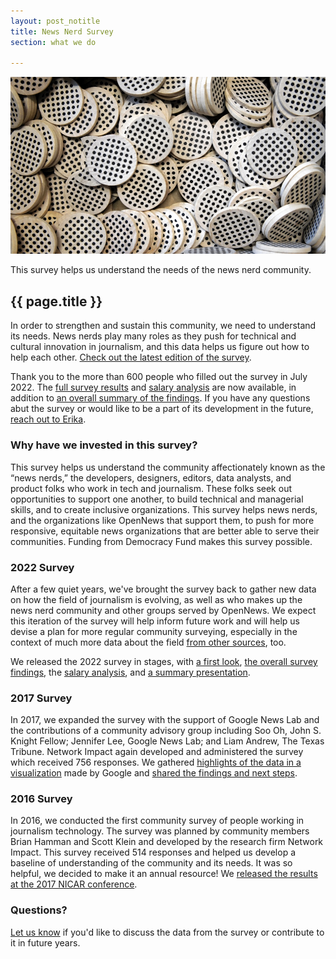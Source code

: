 ```yaml
---
layout: post_notitle
title: News Nerd Survey
section: what we do

---
```


<img src="/media/img/survey-page.jpg" class="topline" alt="a pile of OpenNews wooden coins">
<p class="caption">This survey helps us understand the needs of the news nerd community.</p>
<h2>{{ page.title }}</h2>
<p class="bodybig">In order to strengthen and sustain this community, we need to understand its needs. News nerds play many roles as they push for technical and cultural innovation in journalism, and this data helps us figure out how to help each other. <a href="https://source.opennews.org/articles/2022-news-nerd-survey-overall-findings/">Check out the latest edition of the survey</a>.</p> 

Thank you to the more than 600 people who filled out the survey in July 2022. The [full survey results](https://source.opennews.org/articles/2022-news-nerd-survey-overall-findings/) and [salary analysis](https://source.opennews.org/articles/how-newsrooms-pay-journalist-coders-2023) are now available, in addition to [an overall summary of the findings](https://docs.google.com/presentation/d/1lSRUtBnXm4kxJmYYcVTr_7C29MveVABL/edit#slide=id.g132ab649599_0_334). If you have any questions abut the survey or would like to be a part of its development in the future, [reach out to Erika](mailto:erika@opennews.org).

### Why have we invested in this survey?
This survey helps us understand the community affectionately known as the “news nerds,” the developers, designers, editors, data analysts, and product folks who work in tech and journalism. These folks seek out opportunities to support one another, to build technical and managerial skills, and to create inclusive organizations. This survey helps news nerds, and the organizations like OpenNews that support them, to push for more responsive, equitable news organizations that are better able to serve their communities. Funding from Democracy Fund makes this survey possible.

### 2022 Survey 
After a few quiet years, we've brought the survey back to gather new data on how the field of journalism is evolving, as well as who makes up the news nerd community and other groups served by OpenNews. We expect this iteration of the survey will help inform future work and will help us devise a plan for more regular community surveying, especially in the context of much more data about the field [from other sources](https://datajournalism.com/survey/2022/), too.

We released the 2022 survey in stages, with [a first look](/blog/survey-first-look/), [the overall survey findings](https://source.opennews.org/articles/2022-news-nerd-survey-overall-findings/), the [salary analysis](https://source.opennews.org/articles/how-newsrooms-pay-journalist-coders-2023), and [a summary presentation](https://docs.google.com/presentation/d/1lSRUtBnXm4kxJmYYcVTr_7C29MveVABL/edit#slide=id.g132ab649599_0_334).


### 2017 Survey
In 2017, we expanded the survey with the support of Google News Lab and the contributions of a community advisory group including Soo Oh, John S. Knight Fellow; Jennifer Lee, Google News Lab; and Liam Andrew, The Texas Tribune. Network Impact again developed and administered the survey which received 756 responses. We gathered [highlights of the data in a visualization](/projects/2017-newsnerd-survey/) made by Google and [shared the findings and next steps](/blog/news-nerd-survey-2017). 

### 2016 Survey
In 2016, we conducted the first community survey of people working in journalism technology. The survey was planned by community members Brian Hamman and Scott Klein and developed by the research firm Network Impact. This survey received 514 responses and helped us develop a baseline of understanding of the community and its needs. It was so helpful, we decided to make it an annual resource! We [released the results at the 2017 NICAR conference](/blog/news-nerd-survey/).

### Questions?
[Let us know](mailto:erika@opennews.org) if you'd like to discuss the data from the survey or contribute to it in future years. 

